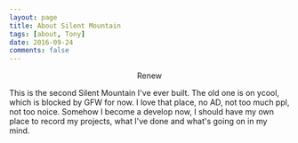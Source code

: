 ```yaml
---
layout: page
title: About Silent Mountain
tags: [about, Tony]
date: 2016-09-24
comments: false
---
```

    
<center>Renew</center>

This is the second Silent Mountain I've ever built. The old one is on ycool, which is blocked by GFW for now. I love that place, no AD, not too much ppl, not too noice. Somehow I become a develop now, I should have my own place to record my projects, what I've done and what's going on in my mind.